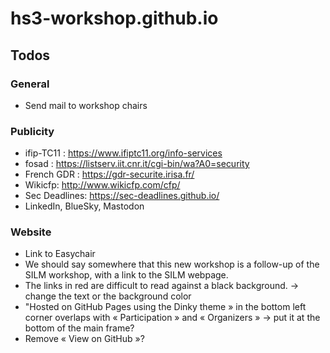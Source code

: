 # hs3-workshop.github.io



## Todos

### General

- Send mail to workshop chairs

### Publicity

- ifip-TC11 : https://www.ifiptc11.org/info-services
- fosad : https://listserv.iit.cnr.it/cgi-bin/wa?A0=security
- French GDR : https://gdr-securite.irisa.fr/
- Wikicfp: http://www.wikicfp.com/cfp/
- Sec Deadlines: https://sec-deadlines.github.io/
- LinkedIn, BlueSky, Mastodon

### Website

- Link to Easychair
- We should say somewhere that this new workshop is a follow-up of the SILM
  workshop, with a link to the SILM webpage.
- The links in red are difficult to read against a black background. ->
  change the text or the background color
- "Hosted on GitHub Pages using the Dinky theme » in the bottom left corner
  overlaps with « Participation » and « Organizers » -> put it at the
bottom of the main frame?
- Remove « View on GitHub »?



